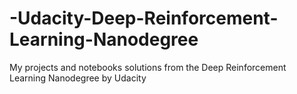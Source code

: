 # -Udacity-Deep-Reinforcement-Learning-Nanodegree
My projects and notebooks solutions from the Deep Reinforcement Learning Nanodegree by Udacity
